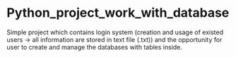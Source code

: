 # Python_project_work_with_database
Simple project which contains login system (creation and usage of existed users -> all information are stored in text file (.txt)) and the opportunity for user to create and manage the databases with tables inside.

